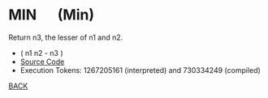 # MIN &emsp; (Min)
Return n3, the lesser of n1 and n2.
* ( n1 n2 - n3 )
* [Source Code](../words/core/Min.cs)
* Execution Tokens: 1267205161 (interpreted) and 730334249 (compiled)


[BACK](builtins.md#Min)
